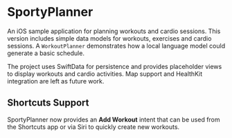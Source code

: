 # SportyPlanner

An iOS sample application for planning workouts and cardio sessions. This version includes simple data models for workouts, exercises and cardio sessions. A `WorkoutPlanner` demonstrates how a local language model could generate a basic schedule.

The project uses SwiftData for persistence and provides placeholder views to display workouts and cardio activities. Map support and HealthKit integration are left as future work.

## Shortcuts Support

SportyPlanner now provides an **Add Workout** intent that can be used from the Shortcuts app or via Siri to quickly create new workouts.
